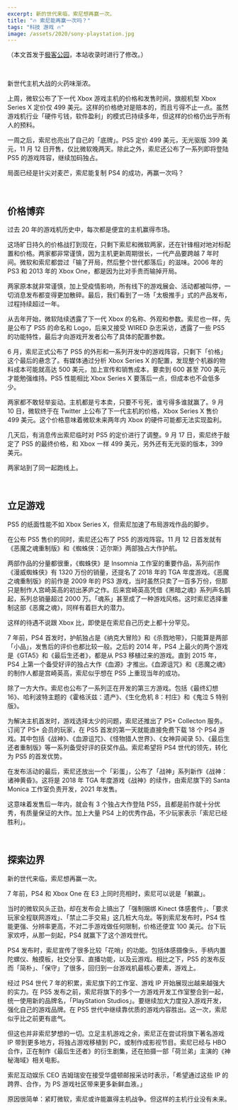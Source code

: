 ```yaml
---
excerpt: 新的世代来临，索尼想再赢一次。
title: "🔥 索尼能再赢一次吗？"
tags: "科技 游戏 🔥"
image: /assets/2020/sony-playstation.jpg
---
```


（本文首发于[极客公园](https://www.geekpark.net/news/266202)，本站收录时进行了修改。）

<br>

新世代主机大战的火药味渐浓。

上周，微软公布了下一代 Xbox 游戏主机的价格和发售时间，旗舰机型 Xbox Series X 定价仅 499 美元。这样的价格绝对是赔本的，而且亏得不止一点。虽然游戏机行业「硬件亏钱，软件盈利」的模式已持续多年，但这样的价格仍出乎所有人的预料。

一周之后，索尼也亮出了自己的「底牌」。PS5 定价 499 美元，无光驱版 399 美元，11 月 12 日开售，仅比微软晚两天。除此之外，索尼还公布了一系列即将登陆 PS5 的游戏阵容，继续加码独占。

局面已经是针尖对麦芒，索尼能复制 PS4 的成功，再赢一次吗？

<br>

## 价格博弈

过去 20 年的游戏机历史中，每次都是便宜的主机赢得市场。

这场旷日持久的价格战打到现在，只剩下索尼和微软两家，还在针锋相对地对标配置和价格。两家都非常谨慎，因为主机更新周期很长，一代产品要跨越 7 年时间。微软和索尼都尝过「输了开局，然后整个世代都落后」的滋味。2006 年的 PS3 和 2013 年的 Xbox One，都是因为比对手贵而输掉开局。

两家原本就非常谨慎，加上受疫情影响，所有线下的游戏展会、活动都被叫停，一切消息发布都变得更加散碎。最后，我们看到了一场「太极推手」式的产品发布，过程持续超过一年。

从去年开始，微软陆续透露了下一代 Xbox 的名称、外观和参数。索尼也一样，先是公布了 PS5 的命名和 Logo，后来又接受 WIRED 杂志采访，透露了一些 PS5 的功能特性，最后才向游戏开发者公布了具体的配置参数。

6 月，索尼正式公布了 PS5 的外形和一系列开发中的游戏阵容，只剩下「价格」这个最后的悬念了。有媒体通过分析 Xbox Series X 的配置，发现整个机器的物料成本可能就高达 500 美元，加上宣传和销售成本，要卖到 600 甚至 700 美元才能勉强维持。PS5 性能相比 Xbox Series X 要落后一点，但成本也不会低多少。

两家都不敢轻举妄动。主机都是亏本卖，只要不亏死，谁亏得多谁就赢了。9 月 10 日，微软终于在 Twitter 上公布了下一代主机的价格，Xbox Series X 售价 499 美元。这个价格意味着微软未来两年内 Xbox 的硬件可能都无法实现盈利。

几天后，有消息传出索尼临时对 PS5 的定价进行了调整。9 月 17 日，索尼终于敲定了 PS5 的最终价格，和 Xbox 一样 499 美元，另外还有无光驱的版本，399 美元。

两家站到了同一起跑线上。

<br>

## 立足游戏

PS5 的纸面性能不如 Xbox Series X，但索尼加速了布局游戏作品的脚步。

在公布 PS5 售价的同时，索尼还公布了 PS5 的游戏阵容。11 月 12 日首发就有《恶魔之魂重制版》和《蜘蛛侠：迈尔斯》两部独占大作护航。

两部作品的分量都很重，《蜘蛛侠》是 Insomnia 工作室的重要作品，系列前作《漫威蜘蛛侠》有 1320 万份的销量，还提名了 2018 年的 TGA 年度游戏。《恶魔之魂重制版》的前作是 2009 年的 PS3 游戏，当时虽然只卖了一百多万份，但那只是制作人宫崎英高的初出茅庐之作。后来宫崎英高凭借《黑暗之魂》系列声名鹊起，系列总销量超过 2000 万。「魂系」甚至成了一种游戏风格。这时索尼选择重制这部《恶魔之魂》，同样有着巨大的潜力。

这样的待遇不说跟 Xbox 比，即使是在索尼自己历史上都十分罕见。

7 年前，PS4 首发时，护航独占是《纳克大冒险》和《杀戮地带》，只能算是两部「小品」，发售后的评价也都比较一般。之后的 2014 年，PS4 上最火的两个游戏是《GTA5》和《最后生还者》，都是从 PS3 移植过来的游戏。直到 2015 年，PS4 上第一个备受好评的独占大作《血源》才推出。《血源诅咒》和《恶魔之魂》的制作人都是宫崎英高，索尼似乎想在 PS5 上重现当年的成功。

除了一方大作。索尼也公布了一系列正在开发的第三方游戏。包括《最终幻想 16》、哈利波特主题的《霍格沃兹：遗产》、《生化危机 8：村庄》和《鬼泣 5 特别版》。

为解决主机首发时，游戏选择太少的问题，索尼还推出了 PS+ Collecton 服务。订阅了 PS+ 会员的玩家，在 PS5 首发的第一天就能直接免费下载 18 个 PS4 游戏。其中包括《战神》、《血源诅咒》、《怪物猎人世界》、《女神异闻录 5》、《最后生还者重制版》等一系列备受好评的获奖作品。索尼希望将 PS4 世代的领先，转化为 PS5 的首发优势。

在发布活动的最后，索尼还放出一个「彩蛋」，公布了「战神」系列新作《战神：诸神黄昏》。这将是 2018 年 TGA 年度游戏《战神》的续作，由索尼旗下的 Santa Monica 工作室负责开发，2021 年发售。

这意味着发售后一年内，就会有 3 个独占大作登陆 PS5，且都是前作就十分优秀，有质量保证的大作。加上大量 PS4 上的优秀作品，不少玩家表示「索尼已经胜利」。

<br>

## 探索边界

新的世代来临，索尼想再赢一次。

7 年前，PS4 和 Xbox One 在 E3 上同时亮相时，索尼可以说是「躺赢」。

当时的微软风头正劲，却在发布会上搞出了「强制捆绑 Kinect 体感套件」、「要求玩家全程联网游戏」、「禁止二手交易」这几桩大乌龙。等到索尼发布时，PS4 性能更强、分辨率更高，不对二手游戏做任何限制，价格还便宜 100 美元。台下玩家欢呼，从那一刻起，PS4 就赢下了这个游戏世代。

PS4 发布时，索尼宣传了很多比较「花哨」的功能。包括体感摄像头，手柄内置陀螺仪、触摸板，社交分享、直播功能，以及云游戏。相比之下，PS5 的发布反而「简朴」、「保守」了很多，回归到一台游戏机最核心要素，游戏上。

经过 PS4 世代 7 年的积累，索尼旗下的工作室、游戏 IP 开始展现出越来越强大的实力。在 PS5 发布之前，索尼将旗下的多个一方游戏开发工作室整合到一起，统一使用新的品牌名，「PlayStation Studios」。要继续加大力度投入游戏开发，强化自己的游戏品牌。在 PS5 世代中继续靠优质的游戏内容胜出。这一次，索尼似乎比之前更有底气。

但这也并非索尼梦想的一切。立足主机游戏之余，索尼正在尝试将旗下著名游戏 IP 带到更多地方，将独占游戏移植到 PC，或制作成影视节目。索尼已经与 HBO 合作，正在制作《最后生还者》的衍生剧集，还在拍摄一部「荷兰弟」主演的《神秘海域》相关电影。

索尼互动娱乐 CEO 吉姆瑞安在接受华盛顿邮报采访时表示，「希望通过这些 IP 的跨界、合作，为 PS 游戏社区带来更多新鲜血液。」

原因很简单：紧盯微软，索尼或许能赢得主机战争。但这样的主机行业没有未来。
